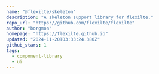 ```yaml
---
name: "@flexilte/skeleton"
description: "A skeleton support library for flexilte."
repo_url: "https://github.com/flexilte/flexilte"
author: "borgmon"
homepage: "https://flexilte.github.io"
updated: "2024-11-20T03:33:24.380Z"
github_stars: 1
tags: 
  - component-library
  - ui
---
```

